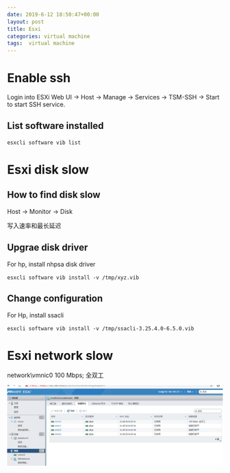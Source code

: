 ```yaml
---
date: 2019-6-12 18:50:47+00:00
layout: post
title: Esxi 
categories: virtual machine
tags:  virtual machine
---
```


# Enable ssh

Login into ESXi Web UI -> Host -> Manage -> Services -> TSM-SSH -> Start to start SSH service.

## List software installed

```
esxcli software vib list
```

# Esxi disk slow

## How to find disk slow

Host -> Monitor -> Disk

写入速率和最长延迟


## Upgrae disk driver
For hp, install nhpsa disk driver

```
esxcli software vib install -v /tmp/xyz.vib
```

## Change configuration
For Hp, install ssacli 

```
esxcli software vib install -v /tmp/ssacli-3.25.4.0-6.5.0.vib
```

# Esxi network slow

network\vmnic0 
100 Mbps; 全双工

![](../assets/esxi-network.png)